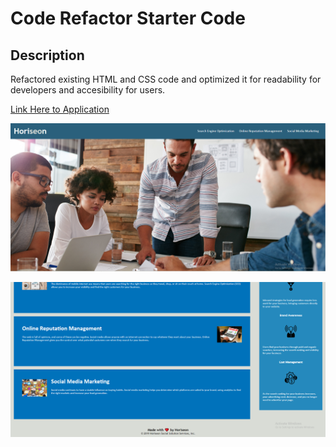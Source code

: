 # Code Refactor Starter Code

## Description
Refactored existing HTML and CSS code and optimized it for  readability for developers and accesibility for users.

[Link Here to Application](https://musadaq23.github.io/Refactor-Starter-Code/)

![Top half of Application](./assets/images/webpage-screenshot1.PNG)

![Bottom half of Application](./assets/images/webpage-screenshot2.PNG)
